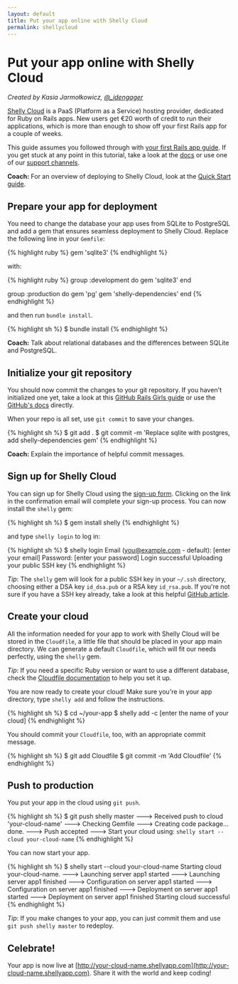 ```yaml
---
layout: default
title: Put your app online with Shelly Cloud
permalink: shellycloud
---
```


# Put your app online with Shelly Cloud
*Created by Kasia Jarmołkowicz, [@_idengager](https://twitter.com/_idengager)*

[Shelly Cloud](https://shellycloud.com/) is a PaaS (Platform as a Service) hosting provider, dedicated for Ruby on Rails apps. New users get €20 worth of credit to run their applications, which is more than enough to show off your first Rails app for a couple of weeks.

This guide assumes you followed through with [your first Rails app guide](http://guides.railsgirls.com/app/). If you get stuck at any point in this tutorial, take a look at the [docs](https://shellycloud.com/documentation/quick_start) or use one of our [support channels](https://shellycloud.com/support).

__Coach:__ For an overview of deploying to Shelly Cloud, look at the [Quick Start guide](https://shellycloud.com/documentation/quick_start).

## Prepare your app for deployment

You need to change the database your app uses from SQLite to PostgreSQL and add a gem that ensures seamless deployment to Shelly Cloud. Replace the following line in your `Gemfile`:

{% highlight ruby %}
gem 'sqlite3'
{% endhighlight %}

with:

{% highlight ruby %}
group :development do
  gem 'sqlite3'
end

group :production do
  gem 'pg'
  gem 'shelly-dependencies'
end
{% endhighlight %}

and then run `bundle install`.

{% highlight sh %}
$ bundle install
{% endhighlight %}

__Coach:__ Talk about relational databases and the differences between SQLite and PostgreSQL.

## Initialize your git repository

You should now commit the changes to your git repository. If you haven't initialized one yet, take a look at this [GitHub Rails Girls guide](http://guides.railsgirls.com/github/) or use the [GitHub's docs](https://help.github.com/articles/set-up-git) directly.

When your repo is all set, use `git commit` to save your changes.

{% highlight sh %}
$ git add .
$ git commit -m 'Replace sqlite with postgres, add shelly-dependencies gem'
{% endhighlight %}

__Coach:__ Explain the importance of helpful commit messages.

## Sign up for Shelly Cloud

You can sign up for Shelly Cloud using the [sign-up form](https://shellycloud.com/sign_up). Clicking on the link in the confirmation email will complete your sign-up process. You can now install the `shelly` gem:

{% highlight sh %}
$ gem install shelly
{% endhighlight %}

and type `shelly login` to log in:

{% highlight sh %}
$ shelly login
Email (you@example.com - default): [enter your email]
Password: [enter your password]
Login successful
Uploading your public SSH key
{% endhighlight %}

*Tip*: The `shelly` gem will look for a public SSH key in your `~/.ssh` directory, choosing either a DSA key `id_dsa.pub` or a RSA key `id_rsa.pub`. If you're not sure if you have a SSH key already, take a look at this helpful [GitHub article](https://help.github.com/articles/generating-ssh-keys).

## Create your cloud

All the information needed for your app to work with Shelly Cloud will be stored in the `Cloudfile`, a little file that should be placed in your app main directory. We can generate a default `Cloudfile`, which will fit our needs perfectly, using the `shelly` gem.

*Tip*: If you need a specific Ruby version or want to use a different database, check the [Cloudfile documentation](https://shellycloud.com/documentation/cloudfile) to help you set it up.

You are now ready to create your cloud! Make sure you're in your app directory, type `shelly add` and follow the instructions.

{% highlight sh %}
$ cd ~/your-app
$ shelly add -c [enter the name of your cloud]
{% endhighlight %}

You should commit your `Cloudfile`, too, with an appropriate commit message.

{% highlight sh %}
$ git add Cloudfile
$ git commit -m 'Add Cloudfile'
{% endhighlight %}

## Push to production

You put your app in the cloud using `git push`.

{% highlight sh %}
$ git push shelly master
  ---> Received push to cloud 'your-cloud-name'
  ---> Checking Gemfile
  ---> Creating code package... done.
  ---> Push accepted
  ---> Start your cloud using: `shelly start --cloud your-cloud-name`
{% endhighlight %}

You can now start your app.

{% highlight sh %}
$ shelly start --cloud your-cloud-name
Starting cloud your-cloud-name.
  ---> Launching server app1 started
  ---> Launching server app1 finished
  ---> Configuration on server app1 started
  ---> Configuration on server app1 finished
  ---> Deployment on server app1 started
  ---> Deployment on server app1 finished
Starting cloud successful
{% endhighlight %}

*Tip*: If you make changes to your app, you can just commit them and use `git push shelly master` to redeploy.

## Celebrate!

Your app is now live at [http://your-cloud-name.shellyapp.com](http://your-cloud-name.shellyapp.com). Share it with the world and keep coding!
